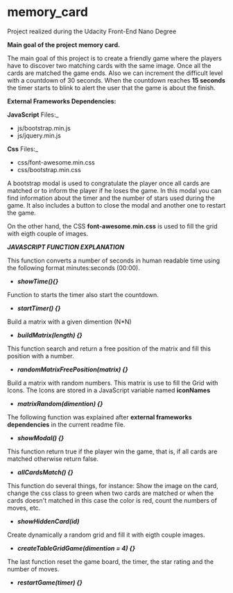 # memory_card
Project realized during the Udacity Front-End Nano Degree

**Main goal of the project memory card.**

The main goal of this project is to create a friendly game where the players have to discover two matching cards with the same image. Once all the cards are matched the game ends. Also we can increment the difficult level with a countdown of 30 seconds. When the countdown reaches **15 seconds** the timer starts to blink to alert the user that the game is about the finish.


**External Frameworks Dependencies:**

**JavaScript** Files:_
- js/bootstrap.min.js
- js/jquery.min.js

**Css** Files:_
- css/font-awesome.min.css
- css/bootstrap.min.css

A bootstrap modal is used to congratulate  the player  once all cards are matched or to inform the player if he loses the game. In this modal you can find information about the timer and the number of stars used during the game. It also includes a button to close the modal and another one to restart the game.


On the other hand, the CSS **font-awesome.min.css** is used to fill the grid with eigth couple of images.


**_JAVASCRIPT FUNCTION EXPLANATION_**

This function converts a number of seconds in human readable time using the following format minutes:seconds (00:00).
- _**showTime(){}**_

Function to starts the timer also start the countdown.
- _**startTimer() {}**_

Build a matrix with a given dimention (N*N)
- _**buildMatrix(length) {}**_

This function search and return a free position of the matrix and fill this position with a number.
- _**randomMatrixFreePosition(matrix) {}**_

Build a matrix with random numbers. This matrix is use to fill the Grid with Icons.
The Icons are stored in a JavaScript variable named **iconNames**
- _**matrixRandom(dimention) {}**_

The following function was explained after **external frameworks dependencies** in the current readme file.
- _**showModal() {}**_

This function return true if the player win the game, that is, if all cards are matched otherwise return false.
- _**allCardsMatch() {}**_

This function do several things, for instance: Show the image on the card, change the css class to green when two cards are matched or when the cards doesn't matched in this case the color is red, count the numbers of moves, etc.
- _**showHiddenCard(id)**_

Create dynamically a random grid and fill it with eigth couple images.
- _**createTableGridGame(dimention = 4) {}**_

The last function reset the game board, the timer, the star rating and the number of moves.
- _**restartGame(timer) {}**_
